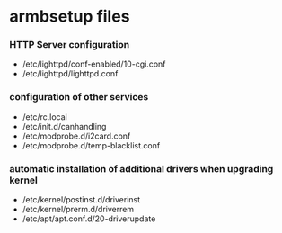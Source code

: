 # armbsetup files

### HTTP Server configuration
- /etc/lighttpd/conf-enabled/10-cgi.conf
- /etc/lighttpd/lighttpd.conf

### configuration of other services
- /etc/rc.local
- /etc/init.d/canhandling
- /etc/modprobe.d/i2card.conf
- /etc/modprobe.d/temp-blacklist.conf

### automatic installation of additional drivers when upgrading kernel
- /etc/kernel/postinst.d/driverinst
- /etc/kernel/prerm.d/driverrem
- /etc/apt/apt.conf.d/20-driverupdate
